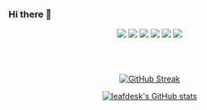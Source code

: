 ### Hi there 👋

<!--
**leafdesk/leafdesk** is a ✨ _special_ ✨ repository because its `README.md` (this file) appears on your GitHub profile.

Here are some ideas to get you started:

- 🔭 I’m currently working on ...
- 🌱 I’m currently learning ...
- 👯 I’m looking to collaborate on ...
- 🤔 I’m looking for help with ...
- 💬 Ask me about ...
- 📫 How to reach me: ...
- 😄 Pronouns: ...
- ⚡ Fun fact: ...
-->

<div align="center">
  
  
  <img src="https://img.shields.io/badge/Next.js-000000?logo=Next.js&logoColor=white"/>
  <img src="https://img.shields.io/badge/Tailwind CSS-06B6D4?logo=Tailwind CSS&logoColor=white"/>
  <img src="https://img.shields.io/badge/Vercel-000000?logo=Vercel&logoColor=white"/>
  <img src="https://img.shields.io/badge/Visual Studio Code-007ACC?logo=Visual Studio Code&logoColor=white"/>
  <img src="https://img.shields.io/badge/Git-F05032?logo=git&logoColor=white"/>
  <img src="https://img.shields.io/badge/GitHub-181717?logo=GitHub&logoColor=white"/>
  
  <!--
    <img src="https://img.shields.io/badge/HTML5-E34F26?logo=html5&logoColor=white"/>
    <img src="https://img.shields.io/badge/CSS3-1572B6?logo=css3&logoColor=white"/>
    <img src="https://img.shields.io/badge/JavaScript-F7DF1E?logo=javascript&logoColor=black"/>
    <img src="https://img.shields.io/badge/Typescript-3178C6?logo=Typescript&logoColor=white"/>
    <img src="https://img.shields.io/badge/React-61DAFB?logo=React&logoColor=black"/>
    <img src="https://img.shields.io/badge/React Native-61DAFB?logo=React&logoColor=black"/>
    
    <img src="https://img.shields.io/badge/WebStorm-000000?logo=WebStorm&logoColor=white"/> 
    
    <img src="https://img.shields.io/badge/Sass-CC6699?logo=Sass&logoColor=white"/>
    <img src="https://img.shields.io/badge/styled components-DB7093?logo=styled-components&logoColor=white"/>
    
    <img src="https://img.shields.io/badge/Python-3776AB?logo=Python&logoColor=white"/>
    <img src="https://img.shields.io/badge/PyCharm-000000?logo=PyCharm&logoColor=white"/>
    
    <img src="https://img.shields.io/badge/Postman-FF6C37?logo=Postman&logoColor=white"/>
    <img src="https://img.shields.io/badge/Firebase-FFCA28?logo=firebase&logoColor=black"/>
    <img src="https://img.shields.io/badge/Bootstrap-7952B3?logo=bootstrap&logoColor=white"/>
    
    <img src="https://img.shields.io/badge/Android Studio-3DDC84?logo=Android Studio&logoColor=white"/>
  -->
  
  <br /><br />
    
  [![GitHub Streak](https://streak-stats.demolab.com?user=leafdesk)](https://git.io/streak-stats)
  
  <!--
  ![Top Langs](https://github-readme-stats.vercel.app/api/top-langs/?username=leafdesk)](https://github.com/anuraghazra/github-readme-stats)
  -->
  
  [![leafdesk's GitHub stats](https://github-readme-stats.vercel.app/api?username=leafdesk&theme=light)](https://github.com/anuraghazra/github-readme-stats)
  
</div>
